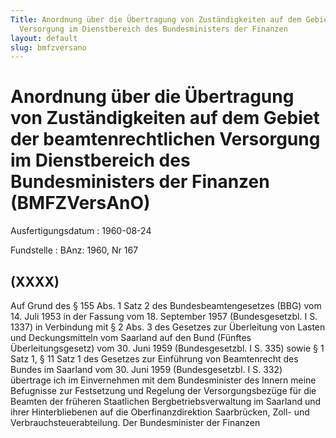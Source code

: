 ```yaml
---
Title: Anordnung über die Übertragung von Zuständigkeiten auf dem Gebiet der beamtenrechtlichen
  Versorgung im Dienstbereich des Bundesministers der Finanzen
layout: default
slug: bmfzversano
---
```


# Anordnung über die Übertragung von Zuständigkeiten auf dem Gebiet der beamtenrechtlichen Versorgung im Dienstbereich des Bundesministers der Finanzen (BMFZVersAnO)

Ausfertigungsdatum
:   1960-08-24

Fundstelle
:   BAnz: 1960, Nr 167



## (XXXX)

Auf Grund des § 155 Abs. 1 Satz 2 des Bundesbeamtengesetzes (BBG) vom
14\. Juli 1953 in der Fassung vom 18. September 1957 (Bundesgesetzbl. I
S. 1337) in Verbindung mit § 2 Abs. 3 des Gesetzes zur Überleitung von
Lasten und Deckungsmitteln vom Saarland auf den Bund (Fünftes
Überleitungsgesetz) vom 30. Juni 1959 (Bundesgesetzbl. I S. 335) sowie
§ 1 Satz 1, § 11 Satz 1 des Gesetzes zur Einführung von Beamtenrecht
des Bundes im Saarland vom 30. Juni 1959 (Bundesgesetzbl. I S. 332)
übertrage ich im Einvernehmen mit dem Bundesminister des Innern meine
Befugnisse zur Festsetzung und Regelung der Versorgungsbezüge für die
Beamten der früheren Staatlichen Bergbetriebsverwaltung im Saarland
und ihrer Hinterbliebenen auf die Oberfinanzdirektion Saarbrücken,
Zoll- und Verbrauchsteuerabteilung.
Der Bundesminister der Finanzen

